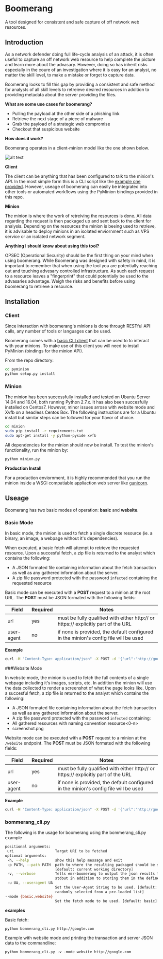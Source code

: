 # Boomerang
A tool designed for consistent and safe capture of off network web resources. 


## Introduction
As a network defender doing full life-cycle analysis of an attack, it is often useful to capture an off network web resource to help complete the picture and learn more about the advasary.  However, doing so has inherit risks especially in the coure of an investigation where it is easy for an analyst, no matter the skill level, to make a mistake or forget to capture data.

Boomerang looks to fill this gap by providing a consistent and safe method for analysts of all skill levels to retreieve desired resources in addition to providing metadata about the server providing the files. 

__What are some use cases for boomerang?__

* Pulling the payload at the other side of a phishing link
* Retrieve the next stage of a piece of malware 
* Grab the payload of a strategic web compromise 
* Checkout that suspicious website
 
__How does it work?__

Boomerang operates in a client-minion model like the one shown below. 

![alt text](https://github.com/compsecmonkey/boomerang/raw/master/flow.png "Boomerang Flow")



__Client__

The client can be anything that has been configured to talk to the minion's API. In the most simple form this is a CLI script like the [example one provided](https://github.com/compsecmonkey/boomerang/blob/master/examples/cli_use_case.py). However, useage of boomerang can easily be integrated into other tools or automated workflows using the PyMinion bindings provided in this repo.


__Minion__

The minion is where the work of retreiving the resources is done. All data regarding the request is then packaged up and sent back to the client for analysis. Depending on the resources the minion is beeing used to retrieve, it is advisable to deploy minions in an isolated enviornment such as VPS service or an isolated network segment. 


__Anything I should know about using this tool?__

OPSEC (Operational Security) should be the first thing on your mind when using boomerang. While Boomerang was designed with safety in mind, it is important to remember that when using the tool you are potentially reaching out and touching advesary controlled infrastructure. As such each request to a resource leaves a "fingerprint" that could potentially be used to the advasaries advantage. Weigh the risks and benefits before using boomerang to retrieve a resource. 
 
## Installation

### Client
Since interaction with boomerang's minions is done through RESTful API calls, any number of tools or languages can be used. 

Boomerang comes with a [basic CLI client](https://github.com/compsecmonkey/boomerang/blob/master/examples/cli_use_case.py) that can be used to to interact with your minions. To make use of this client you will need to install PyMinion (bindings for the minion API). 

From the repo directory:

```bash
cd pyminion
python setup.py install
```



### Minion
The minion has been successfully installed and tested on Ubuntu Server 14.04 and 16.04, both running Python 2.7.x. It has also been succesfully installed on Centos7. However, minor issues arrose with website mode and Xvfb on a headless Centos Box. The following instructions are for a Ubuntu install but similar steps can be followed for your flavor of choice.

```bash
cd minion
sudo pip install -r requirements.txt
sudo apt-get install -y python-pyside xvfb
```

All dependencies for the minion should now be install. To test the minion's functionality, run the minion by:

```bash 
python minion.py
```

__Production Install__

For a production enviornment, it is highly recommended that you run the minion inside a WSGI compatiable appliaction web server like [gunicorn](http://gunicorn.org).

## Useage

Boomerang has two basic modes of operation: __basic__ and __website__. 

### Basic Mode

In basic mode, the minion is used to fetch a single discrete resource (ie. a binary, an image, a webpage without it's dependencies).

When executed, a basic fetch will attempt to retrieve the requested resource. Upon a succesful fetch, a zip file is returned to the analyst which contains the following:

* A JSON formated file containing information about the fetch transaction as well as any gathered information about the server. 
* A zip file password protected with the password ```infected``` containing the requested resource

Basic mode can be executed with a __POST__ request to a minion at the root URL. The __POST__ must be JSON formated with the following fields:


| Field | Required | Notes | 
| ----- | -------- | ----- |
| url | yes | must be fully qualified with either http:// or https:// explicitly part of the URL |
| user-agent | no | if none is provided, the default configured in the minion's config file will be used |

__Example__

```bash
curl -H "Content-Type: application/json" -X POST -d '{"url":"http://google.com","user-agent":"Mozilla/5.0 (Windows NT 6.1; WOW64; Trident/7.0; rv:11.0) like Gecko"}' http://<minion domain or ip>:<port>/
```

###Website Mode

In website mode, the minion is used to fetch the full contents of a single webpage including it's images, scripts, etc. In addition the minion will use the data collected to render a screenshot of what the page looks like. Upon a succesful fetch, a zip file is returned to the analyst which contains the following:

* A JSON formated file containing information about the fetch transaction as well as any gathered information about the server. 
* A zip file password protected with the password ```infected``` containing: 
 * All gathered resources with naming convention resource<0-n>
 * screenshot.png

Website mode can be executed with a __POST__ request to a minion at the ```/website``` endpoint. The __POST__ must be JSON formated with the following fields:

| Field | Required | Notes | 
| ----- | -------- | ----- |
| url | yes | must be fully qualified with either http:// or https:// explicitly part of the URL |
| user-agent | no | if none is provided, the default configured in the minion's config file will be used |

__Example__

```bash
curl -H "Content-Type: application/json" -X POST -d '{"url":"http://google.com","user-agent":"Mozilla/5.0 (Windows NT 6.1; WOW64; Trident/7.0; rv:11.0) like Gecko"}' http://<minion domain or ip>:<port>/website
```


### bommerang_cli.py

The following is the usage for boomerang using the bommerang_cli.py example

```bash
positional arguments:
 uri                   Target URI to be fetched
optional arguments:
 -h, --help            show this help message and exit
 -p PATH, --path PATH  path to where the resulting packaged should be stored
                       [default: current working directory]
 -v, --verbose         Tells emr-boomerang to output the json results to
                       stdout in addition to storing them in the defined path
 -u UA, --useragent UA
                       Set the User-Agent String to be used. [default:
                       randomly selected from a pre-loaded list]
--mode {basic,website}
                       Set the fetch mode to be used. [default: basic]
```

__examples__

Basic fetch:

```
python bommerang_cli.py http://google.com
```

Example with website mode and printing the transaction and server JSON data to the commandline:

```
python bommerang_cli.py -v -mode website http://google.com
```




